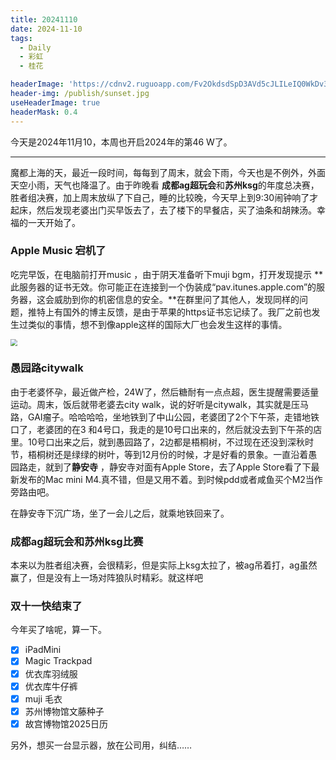 ```yaml
---
title: 20241110
date: 2024-11-10
tags:
  - Daily
  - 彩虹
  - 桂花

headerImage: 'https://cdnv2.ruguoapp.com/Fv2OkdsdSpD3AVd5cJLILeIQ0WkDv3.jpg'
header-img: /publish/sunset.jpg
useHeaderImage: true
headerMask: 0.4
---
```


今天是2024年11月10，本周也开启2024年的第46 W了。

---

魔都上海的天，最近一段时间，每每到了周末，就会下雨，今天也是不例外，外面天空小雨，天气也降温了。由于昨晚看 **成都ag超玩会**和**苏州ksg**的年度总决赛，胜者组决赛，加上周末放纵了下自己，睡的比较晚，今天早上到9:30闹钟响了才起床，然后发现老婆出门买早饭去了，去了楼下的早餐店，买了油条和胡辣汤。幸福的一天开始了。

### Apple Music 宕机了

吃完早饭，在电脑前打开music ，由于阴天准备听下muji bgm，打开发现提示 **此服务器的证书无效。你可能正在连接到一个伪装成“pav.itunes.apple.com”的服务器，这会威肋到你的机密信息的安全。**在群里问了其他人，发现同样的问题，推特上有国外的博主反馈，是由于苹果的https证书忘记续了。我厂之前也发生过类似的事情，想不到像apple这样的国际大厂也会发生这样的事情。

<img src="https://cdnv2.ruguoapp.com/Fq082VIHPMntVQkAPFv9MEAUDdt7v3.png" style="zoom:67%;" />

### 愚园路citywalk

由于老婆怀孕，最近做产检，24W了，然后糖耐有一点点超，医生提醒需要适量运动。周末，饭后就带老婆去city walk，说的好听是citywalk，其实就是压马路，GAI瘤子。哈哈哈哈，坐地铁到了中山公园，老婆团了2个下午茶，走错地铁口了，老婆团的在3 和4号口，我走的是10号口出来的，然后就没去到下午茶的店里。10号口出来之后，就到愚园路了，2边都是梧桐树，不过现在还没到深秋时节，梧桐树还是绿绿的树叶，等到12月份的时候，才是好看的景象。一直沿着愚园路走，就到了**静安寺** ，静安寺对面有Apple Store，去了Apple Store看了下最新发布的Mac mini M4.真不错，但是又用不着。到时候pdd或者咸鱼买个M2当作旁路由吧。

在静安寺下沉广场，坐了一会儿之后，就乘地铁回来了。

### 成都ag超玩会和苏州ksg比赛

本来以为胜者组决赛，会很精彩，但是实际上ksg太拉了，被ag吊着打，ag虽然赢了，但是没有上一场对阵狼队时精彩。就这样吧

### 双十一快结束了

今年买了啥呢，算一下。

- [x] iPadMini
- [x] Magic Trackpad
- [x] 优衣库羽绒服
- [x] 优衣库牛仔裤
- [x] muji 毛衣
- [x] 苏州博物馆文藤种子
- [x] 故宫博物馆2025日历

另外，想买一台显示器，放在公司用，纠结……



